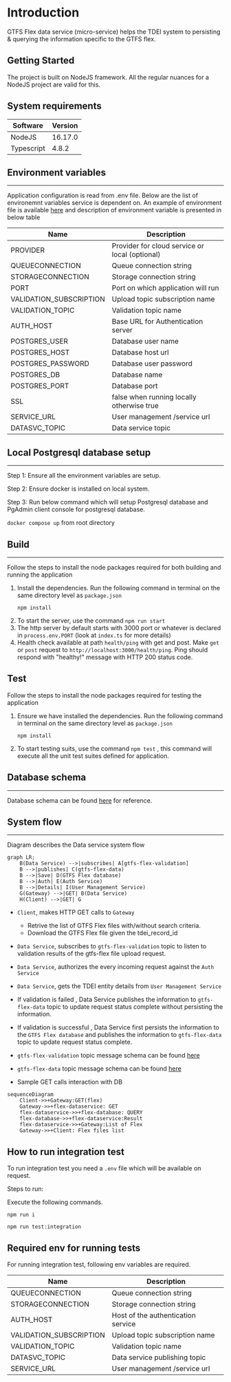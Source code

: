# Introduction 
GTFS Flex data service (micro-service) helps the TDEI system to persisting & querying the information specific to the GTFS flex. 

## Getting Started

The project is built on NodeJS framework. All the regular nuances for a NodeJS project are valid for this.

## System requirements

| Software | Version|
|----|---|
| NodeJS | 16.17.0|
| Typescript | 4.8.2 |

## Environment variables
---

Application configuration is read from .env file. Below are the list of environemnt variables service is dependent on. An example of environment file is available [here](./env.example) and description of environment variable is presented in below table

|Name| Description |
|--|--|
| PROVIDER | Provider for cloud service or local (optional) |
|QUEUECONNECTION | Queue connection string |
|STORAGECONNECTION | Storage connection string|
|PORT |Port on which application will run|
|VALIDATION_SUBSCRIPTION | Upload topic subscription name|
|VALIDATION_TOPIC | Validation topic name|
|AUTH_HOST | Base URL for Authentication server |
|POSTGRES_USER | Database user name|
|POSTGRES_HOST | Database host url|
|POSTGRES_PASSWORD | Database user password|
|POSTGRES_DB | Database name|
|POSTGRES_PORT | Database port|
|SSL | false when running locally otherwise true|
|SERVICE_URL | User management /service url|
|DATASVC_TOPIC | Data service topic|


## Local Postgresql database setup
---

Step 1: Ensure all the environment variables are setup.

Step 2: Ensure docker is installed on local system. 

Step 3: Run below command which will setup Postgresql database and PgAdmin client console for postgresql database.

```docker compose up```  from root directory

## Build
---

Follow the steps to install the node packages required for both building and running the application

1. Install the dependencies. Run the following command in terminal on the same directory level as `package.json`
    ```shell
    npm install
    ```
2. To start the server, use the command `npm run start`
3. The http server by default starts with 3000 port or whatever is declared in `process.env.PORT` (look at `index.ts` for more details)
4. Health check available at path `health/ping` with get and post. Make `get` or `post` request to `http://localhost:3000/health/ping`.
Ping should respond with "healthy!" message with HTTP 200 status code.

## Test

Follow the steps to install the node packages required for testing the application

1. Ensure we have installed the dependencies. Run the following command in terminal on the same directory level as `package.json`
    ```shell
    npm install
    ```
2. To start testing suits, use the command `npm test` , this command will execute all the unit test suites defined for application.

## Database schema
---

Database schema can be found [here](https://github.com/TaskarCenterAtUW/TDEI-internaldocs/blob/master/adr/database-schema.md) for reference.

## System flow
---

Diagram describes the Data service system flow

```mermaid
graph LR;
    B(Data Service) -->|subscribes| A[gtfs-flex-validation]
    B -->|publishes| C(gtfs-flex-data)
    B -->|Save| D(GTFS Flex database)
    B -->|Auth| E(Auth Service)
    B -->|Details| I(User Management Service)
    G(Gateway) -->|GET| B(Data Service)
    H(Client) -->|GET| G
```

- `Client`, makes HTTP GET calls to `Gateway`
    - Retrive the list of GTFS Flex files with/without search criteria.
    - Download the GTFS Flex file given the tdei_record_id

- `Data Service`, subscribes to `gtfs-flex-validation` topic to listen to validation results of the gtfs-flex file upload request.

- `Data Service`, authorizes the every incoming request against the `Auth Service` 

- `Data Service`, gets the TDEI entity details from `User Management Service` 

- If validation is failed , Data Service publishes the information to `gtfs-flex-data` topic to update request status complete without persisting the information.

- If validation is successful , Data Service first persists the information to the `GTFS Flex database` and publishes the information to `gtfs-flex-data` topic to update request status complete.

- `gtfs-flex-validation` topic message schema can be found [here](https://github.com/TaskarCenterAtUW/TDEI-event-messages/blob/dev/schema/gtfs-flex-validation-schema.json)

- `gtfs-flex-data` topic message schema can be found [here](https://github.com/TaskarCenterAtUW/TDEI-event-messages/blob/dev/schema/gtfs-flex-validation-schema.json)


- Sample GET calls interaction with DB

```mermaid
sequenceDiagram
    Client->>+Gateway:GET(flex)
    Gateway->>+flex-dataservice: GET
    flex-dataservice->>+flex-database: QUERY
    flex-database->>+flex-dataservice:Result
    flex-dataservice->>+Gateway:List of Flex
    Gateway->>+Client: Flex files list
```

## How to run integration test
To run integration test you need a `.env` file which will be available on request.

Steps to run:

Execute the following commands.

```
npm run i
```

``` 
npm run test:integration
```

## Required env for running tests

For running integration test, following env variables are required.

|Name| Description |
|--|--|
|QUEUECONNECTION | Queue connection string |
|STORAGECONNECTION | Storage connection string|
|AUTH_HOST | Host of the authentication service |
|VALIDATION_SUBSCRIPTION | Upload topic subscription name|
|VALIDATION_TOPIC | Validation topic name|
|DATASVC_TOPIC | Data service publishing topic|
|SERVICE_URL | User management /service url|
